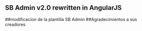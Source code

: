 ## SB Admin v2.0 rewritten in AngularJS
##modificacion de la plantilla SB Admin
##Agradecimientos a sus creadores
